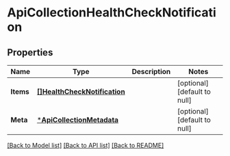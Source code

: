 # ApiCollectionHealthCheckNotification

## Properties
Name | Type | Description | Notes
------------ | ------------- | ------------- | -------------
**Items** | [**[]HealthCheckNotification**](HealthCheckNotification.md) |  | [optional] [default to null]
**Meta** | [***ApiCollectionMetadata**](ApiCollectionMetadata.md) |  | [optional] [default to null]

[[Back to Model list]](../README.md#documentation-for-models) [[Back to API list]](../README.md#documentation-for-api-endpoints) [[Back to README]](../README.md)



